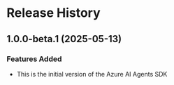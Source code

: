 # Release History

## 1.0.0-beta.1 (2025-05-13)

### Features Added

- This is the initial version of the Azure AI Agents SDK
